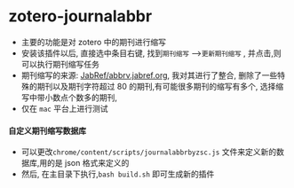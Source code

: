 # zotero-journalabbr

- 主要的功能是对 zotero 中的期刊进行缩写
- 安装该插件以后, 直接选中条目右键, 找到`期刊缩写` -->`更新期刊缩写`  , 并点击,则可以执行期刊缩写任务
- 期刊缩写的来源: [JabRef/abbrv.jabref.org](https://github.com/JabRef/abbrv.jabref.org), 我对其进行了整合, 删除了一些特殊的期刊以及期刊字符超过 80 的期刊,有可能很多期刊的缩写有多个, 选择缩写中带小数点个数多的期刊,
- 仅在 `mac` 平台上进行测试


#### 自定义期刊缩写数据库

- 可以更改`chrome/content/scripts/journalabbrbyzsc.js` 文件来定义新的数据库,用的是 json 格式来定义的
- 然后, 在主目录下执行,`bash build.sh` 即可生成新的插件

